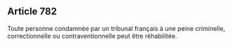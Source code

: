 Article 782
----
Toute personne condamnée par un tribunal français à une peine criminelle,
correctionnelle ou contraventionnelle peut être réhabilitée.
